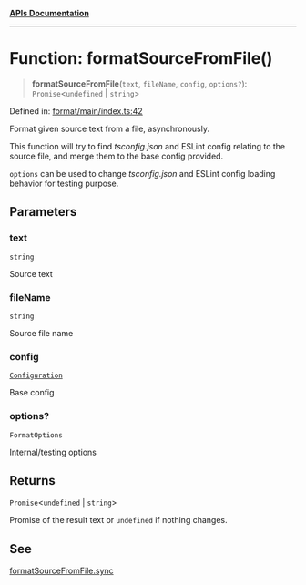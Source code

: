 [**APIs Documentation**](../README.md)

***

# Function: formatSourceFromFile()

> **formatSourceFromFile**(`text`, `fileName`, `config`, `options?`): `Promise`\<`undefined` \| `string`\>

Defined in: [format/main/index.ts:42](https://github.com/daidodo/format-imports/blob/fa507828ea2705f4ecb83df3b3b0422b1a8a80a7/src/lib/format/main/index.ts#L42)

Format given source text from a file, asynchronously.

This function will try to find _tsconfig.json_ and ESLint config relating to the source file,
and merge them to the base config provided.

`options` can be used to change _tsconfig.json_ and ESLint config loading behavior for testing
purpose.

## Parameters

### text

`string`

Source text

### fileName

`string`

Source file name

### config

[`Configuration`](../interfaces/Configuration.md)

Base config

### options?

`FormatOptions`

Internal/testing options

## Returns

`Promise`\<`undefined` \| `string`\>

Promise of the result text or `undefined` if nothing changes.

## See

[formatSourceFromFile.sync](#sync)

